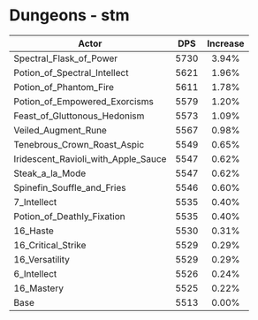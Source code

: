 # Dungeons - stm
| Actor | DPS | Increase |
|---|:---:|:---:|
|Spectral_Flask_of_Power|5730|3.94%|
|Potion_of_Spectral_Intellect|5621|1.96%|
|Potion_of_Phantom_Fire|5611|1.78%|
|Potion_of_Empowered_Exorcisms|5579|1.20%|
|Feast_of_Gluttonous_Hedonism|5573|1.09%|
|Veiled_Augment_Rune|5567|0.98%|
|Tenebrous_Crown_Roast_Aspic|5549|0.65%|
|Iridescent_Ravioli_with_Apple_Sauce|5547|0.62%|
|Steak_a_la_Mode|5547|0.62%|
|Spinefin_Souffle_and_Fries|5546|0.60%|
|7_Intellect|5535|0.40%|
|Potion_of_Deathly_Fixation|5535|0.40%|
|16_Haste|5530|0.31%|
|16_Critical_Strike|5529|0.29%|
|16_Versatility|5529|0.29%|
|6_Intellect|5526|0.24%|
|16_Mastery|5525|0.22%|
|Base|5513|0.00%|
